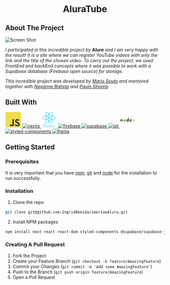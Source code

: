 <br/>
<p align="center">
  <h1 align="center">AluraTube</h1>
</p>

## About The Project

![Screen Shot](https://media-exp1.licdn.com/dms/image/C4D22AQGxD-wsUiHuIA/feedshare-shrink_1280/0/1668674513177?e=1671667200&v=beta&t=NQVZY6mrlfdfV9W2xikJn1yg_jMYp83Kw_Q7pmtbYvs) 

<i>
I participated in this incredible project by <b>Alura</b> and I am very happy with the result! It is a site where we can register YouTube videos with only the link and the title of the chosen video.
To carry out the project, we used FrontEnd and backEnd concepts where it was possible to work with a Supabase database (Firebase open source) for storage.

This incredible project was developed by [Mario Souto](https://github.com/omariosouto) and mentored together with [Nayanne Batista](https://github.com/NayanneBatista) and [Paulo Silveira](https://github.com/peas).

</i>


## Built With

<p align="left"> 
   
  <a href="https://developer.mozilla.org/en-US/docs/Web/JavaScript" target="_blank" rel="noreferrer"> 
    <img src="https://raw.githubusercontent.com/devicons/devicon/master/icons/javascript/javascript-original.svg" alt="javascript" width="50" height="50"/>
  </a> 
  
 <a href="https://nextjs.org/" target="_blank" rel="noreferrer"> 
<img src="https://cdn.worldvectorlogo.com/logos/nextjs-2.svg" alt="nextjs" width="40" height="40" /> 
</a>
  
  <a href="https://reactjs.org/" target="_blank" rel="noreferrer"> 
    <img src="https://raw.githubusercontent.com/devicons/devicon/master/icons/react/react-original-wordmark.svg" alt="react" width="50" height="50"/> 
  </a> 

<a href="https://firebase.google.com/" target="_blank" rel="noreferrer">
<img src="https://www.vectorlogo.zone/logos/firebase/firebase-icon.svg" alt="firebase" width="40" height="40"/> 
</a> 

<a href="https://supabase.com/" target="_blank" rel="noreferrer"> 
    <img src="https://d2eip9sf3oo6c2.cloudfront.net/tags/images/000/001/299/square_480/supabase-logo-icon_1.png" alt="supabase" width="50" height="50"/> 
  </a>

 <a href="https://git-scm.com/" target="_blank" rel="noreferrer"> 
    <img src="https://www.vectorlogo.zone/logos/git-scm/git-scm-icon.svg" alt="git" width="50" height="50"/> 
  </a>

  <a href="https://nodejs.org" target="_blank" rel="noreferrer"> 
    <img src="https://raw.githubusercontent.com/devicons/devicon/master/icons/nodejs/nodejs-original-wordmark.svg" alt="nodejs" width="50" height="50"/> 
  </a> 

<a href="https://styled-components.com/" target="_blank" rel="noreferrer"> 
    <img src="https://raw.githubusercontent.com/styled-components/brand/master/styled-components.png" alt="styled-components" width="50" height="50"/> 
  </a>
 
  <a href="https://www.figma.com/" target="_blank" rel="noreferrer"> 
    <img src="https://www.vectorlogo.zone/logos/figma/figma-icon.svg" alt="figma" width="50" height="50"/> 
  </a>

</p>


## Getting Started


### Prerequisites

It is very important that you have [npm](https://www.npmjs.com/), [git](https://git-scm.com/book/en/v2/Getting-Started-Installing-Git) and [node](https://nodejs.org/en/) for the installation to run successfully.


### Installation

1. Clone the repo

```sh
git clone git@github.com:IngridAkeida/imersaoAlura.git
```

2. Install NPM packages

```sh
npm install next react react-dom styled-components @supabase/supabase-js
```

### Creating A Pull Request

1. Fork the Project
2. Create your Feature Branch (`git checkout -b feature/AmazingFeature`)
3. Commit your Changes (`git commit -m 'Add some AmazingFeature'`)
4. Push to the Branch (`git push origin feature/AmazingFeature`)
5. Open a Pull Request
